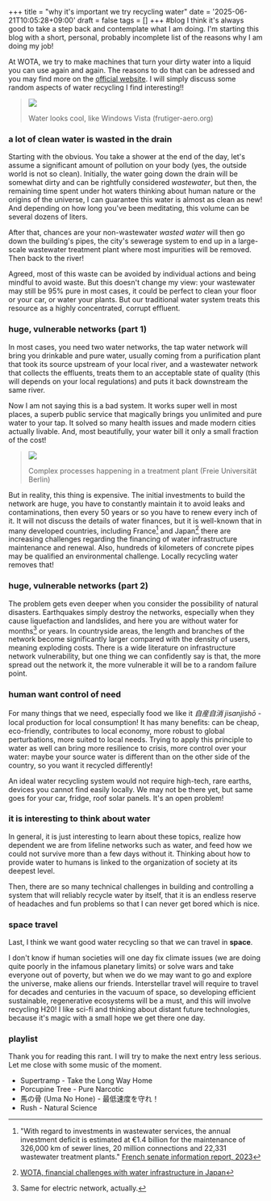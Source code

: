 +++
title = "why it's important we try recycling water"
date = '2025-06-21T10:05:28+09:00'
draft = false
tags = []
+++
#blog
I think it's always good to take a step back and contemplate what I am doing. I'm starting this blog with a short, personal, probably incomplete list of the reasons why I am doing my job! 

At WOTA, we try to make machines that turn your dirty water into a liquid you can use again and again. The reasons to do that can be adressed and you may find more on the [official website](https://wota.co.jp/). I will simply discuss some random aspects of water recycling I find interesting!!

>![](/images/blog/frutiger-1.jpg)
>
> Water looks cool, like Windows Vista (frutiger-aero.org)

### a lot of clean water is wasted in the drain
Starting with the obvious. You take a shower at the end of the day, let's assume a significant amount of pollution on your body (yes, the outside world is not so clean). Initially, the water going down the drain will be somewhat dirty and can be rightfully considered *wastewater*, but then, the remaining time spent under hot waters thinking about human nature or the origins of the universe, I can guarantee this water is almost as clean as new! And depending on how long you've been meditating, this volume can be several dozens of liters.

After that, chances are your non-wastewater *wasted water* will then go down the building's pipes, the city's sewerage system to end up in a large-scale wastewater treatment plant where most impurities will be removed. Then back to the river!

Agreed, most of this waste can be avoided by individual actions and being mindful to avoid waste. But this doesn't change my view: your wastewater may still be 95% pure in most cases, it could be perfect to clean your floor or your car, or water your plants. But our traditional water system treats this resource as a highly concentrated, corrupt effluent.
### huge, vulnerable networks (part 1)
In most cases, you need two water networks, the tap water network will bring you drinkable and pure water, usually coming from a purification plant that took its source upstream of your local river, and a wastewater network that collects the effluents, treats them to an acceptable state of quality (this will depends on your local regulations) and puts it back downstream the same river.

Now I am not saying this is a bad system. It works super well in most places, a superb public service that magically brings you unlimited and pure water to your tap. It solved so many health issues and made modern cities actually livable. And, most beautifully, your water bill it only a small fraction of the cost!

> ![](/images/blog/wastewaterplant.jpg)
> 
> Complex processes happening in a treatment plant (Freie Universität Berlin)

But in reality, this thing is expensive. The initial investments to build the network are huge, you have to constantly maintain it to avoid leaks and contaminations, then every 50 years or so you have to renew every inch of it. It will not discuss the details of water finances, but it is well-known that in many developed countries, including France[^1] and Japan[^2] there are increasing challenges regarding the financing of water infrastructure maintenance and renewal. Also, hundreds of kilometers of concrete pipes may be qualified an environmental challenge. Locally recycling water removes that!
### huge, vulnerable networks (part 2)
The problem gets even deeper when you consider the possibility of natural disasters. Earthquakes simply destroy the networks, especially when they cause liquefaction and landslides, and here you are without water for months[^3] or years. In countryside areas, the length and branches of the network become significantly larger compared with the density of users, meaning exploding costs. 
There is a wide literature on infrastructure network vulnerability, but one thing we can confidently say is that, the more spread out the network it, the more vulnerable it will be to a random failure point.
### human want control of need
For many things that we need, especially food we like it *自産自消 jisanjishō* - local production for local consumption! It has many benefits: can be cheap, eco-friendly, contributes to local economy, more robust to global perturbations, more suited to local needs. Trying to apply this principle to water as well can bring more resilience to crisis, more control over your water: maybe your source water is different than on the other side of the country, so you want it recycled differently! 

An ideal water recycling system would not require high-tech, rare earths, devices you cannot find easily locally. We may not be there yet, but same goes for your car, fridge, roof solar panels. It's an open problem! 
### it is interesting to think about water
In general, it is just interesting to learn about these topics, realize how dependent we are from lifeline networks such as water, and feed how we could not survive more than a few days without it. Thinking about how to provide water to humans is linked to the organization of society at its deepest level.

Then, there are so many technical challenges in building and controlling a system that will reliably recycle water by itself, that it is an endless reserve of headaches and fun problems so that I can never get bored which is nice.
### space travel
Last, I think we want good water recycling so that we can travel in **space**.

I don't know if human societies will one day fix climate issues (we are doing quite poorly in the infamous planetary limits) or solve wars and take everyone out of poverty, but when we do we may want to go and explore the universe, make aliens our friends. Interstellar travel will require to travel for decades and centuries in the vacuum of space, so developing efficient sustainable, regenerative ecosystems will be a must, and this will involve recycling H20! I like sci-fi and thinking about distant future technologies, because it's magic with a small hope we get there one day.
### playlist
Thank you for reading this rant. I will try to make the next entry less serious. Let me close with some music of the moment.
- Supertramp - Take the Long Way Home
- Porcupine Tree - Pure Narcotic
- 馬の骨 (Uma No Hone) - 最低速度を守れ！
- Rush - Natural Science

[^1]: "With regard to investments in wastewater services, the annual investment deficit is estimated at €1.4 billion for the maintenance of 326,000 km of sewer lines, 20 million connections and 22,331 wastewater treatment plants." [French senate information report, 2023](https://www.senat.fr/rap/r22-871/r22-8714.html)
[^2]: [WOTA, financial challenges with water infrastructure in Japan](https://wota.co.jp/en/projects/)
[^3]: Same for electric network, actually.